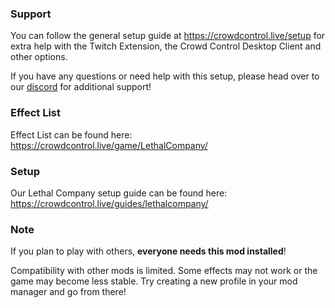### Support

You can follow the general setup guide at https://crowdcontrol.live/setup for extra help with the Twitch Extension, the Crowd Control Desktop Client and other options.

If you have any questions or need help with this setup, please head over to our [discord](https://discord.warp.world/) for additional support!


### Effect List
Effect List can be found here: https://crowdcontrol.live/game/LethalCompany/


### Setup
Our Lethal Company setup guide can be found here: https://crowdcontrol.live/guides/lethalcompany/

### Note

If you plan to play with others, **everyone needs this mod installed**!

Compatibility with other mods is limited. Some effects may not work or the game may become less stable. Try creating a new profile in your mod manager and go from there!